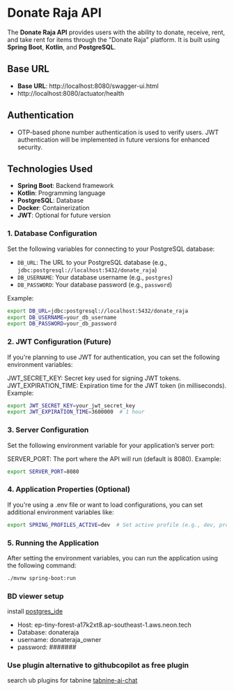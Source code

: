 # Donate Raja API

The **Donate Raja API** provides users with the ability to donate, receive, rent, and take rent for items through the "Donate Raja" platform. It is built using **Spring Boot**, **Kotlin**, and **PostgreSQL**.

## Base URL

- **Base URL**: http://localhost:8080/swagger-ui.html
- http://localhost:8080/actuator/health

## Authentication

- OTP-based phone number authentication is used to verify users. JWT authentication will be implemented in future versions for enhanced security.

## Technologies Used

- **Spring Boot**: Backend framework
- **Kotlin**: Programming language
- **PostgreSQL**: Database
- **Docker**: Containerization
- **JWT**: Optional for future version

### 1. **Database Configuration**

Set the following variables for connecting to your PostgreSQL database:

- `DB_URL`: The URL to your PostgreSQL database (e.g., `jdbc:postgresql://localhost:5432/donate_raja`)
- `DB_USERNAME`: Your database username (e.g., `postgres`)
- `DB_PASSWORD`: Your database password (e.g., `password`)

Example:
```bash
export DB_URL=jdbc:postgresql://localhost:5432/donate_raja
export DB_USERNAME=your_db_username
export DB_PASSWORD=your_db_password
```

### 2. JWT Configuration (Future)
If you're planning to use JWT for authentication, you can set the following environment variables:

JWT_SECRET_KEY: Secret key used for signing JWT tokens.
JWT_EXPIRATION_TIME: Expiration time for the JWT token (in milliseconds).
Example:
```bash
export JWT_SECRET_KEY=your_jwt_secret_key
export JWT_EXPIRATION_TIME=3600000  # 1 hour
```

### 3. Server Configuration
Set the following environment variable for your application’s server port:

SERVER_PORT: The port where the API will run (default is 8080).
Example:

```bash
export SERVER_PORT=8080
```
### 4. Application Properties (Optional)
If you're using a .env file or want to load configurations, you can set additional environment variables like:
```bash
export SPRING_PROFILES_ACTIVE=dev  # Set active profile (e.g., dev, prod)
```
### 5. Running the Application
After setting the environment variables, you can run the application using the following command:

```bash
./mvnw spring-boot:run
```

### BD viewer setup
install [postgres_ide](https://dbeaver.io/download/)
* Host: ep-tiny-forest-a17k2xt8.ap-southeast-1.aws.neon.tech
* Database: donateraja
* username: donateraja_owner
* password: #######

### Use plugin alternative to githubcopilot as free plugin
search ub plugins for tabnine 
[tabnine-ai-chat](https://plugins.jetbrains.com/plugin/12798-tabnine-ai-chat--autocomplete-for-javascript-python--more)


